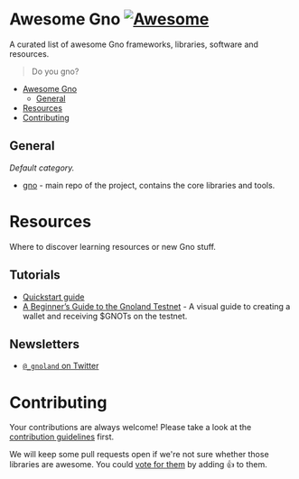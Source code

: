# Awesome Gno [![Awesome](https://cdn.rawgit.com/sindresorhus/awesome/d7305f38d29fed78fa85652e3a63e154dd8e8829/media/badge.svg)](https://github.com/sindresorhus/awesome)

A curated list of awesome Gno frameworks, libraries, software and resources.

> Do you gno?

- [Awesome Gno](#awesome-gno)
	- [General](#general)
- [Resources](#resources)
- [Contributing](#contributing)

## General

*Default category.*

* [gno](https://github.com/gnolang/gno) - main repo of the project, contains the core libraries and tools.

# Resources

Where to discover learning resources or new Gno stuff.

## Tutorials

* [Quickstart guide](https://gno.land/r/boards:gnolang/4)
* [A Beginner’s Guide to the Gnoland Testnet](https://medium.com/@onbloc/a-beginners-guide-to-the-gnoland-testnet-6fdc693a48f4) - A visual guide to creating a wallet and receiving $GNOTs on the testnet.

## Newsletters

* [`@_gnoland` on Twitter](https://twitter.com/_gnoland)

# Contributing

Your contributions are always welcome! Please take a look at the [contribution guidelines](https://github.com/gnolang/awesome-gno/blob/master/CONTRIBUTING.md) first.

We will keep some pull requests open if we're not sure whether those libraries are awesome. You could [vote for them](https://github.com/gnolang/awesome-gno/pulls) by adding :+1: to them.
